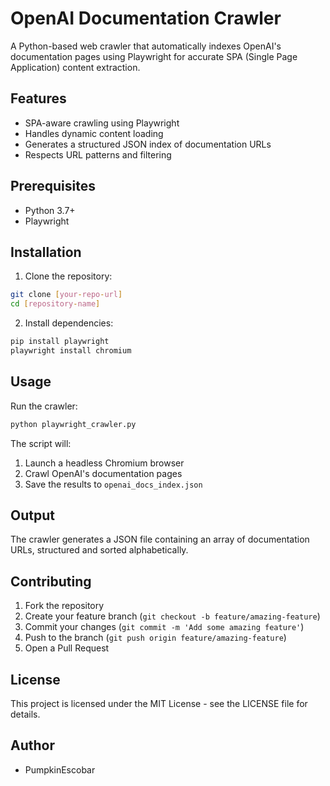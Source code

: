 # OpenAI Documentation Crawler

A Python-based web crawler that automatically indexes OpenAI's documentation pages using Playwright for accurate SPA (Single Page Application) content extraction.

## Features

- SPA-aware crawling using Playwright
- Handles dynamic content loading
- Generates a structured JSON index of documentation URLs
- Respects URL patterns and filtering

## Prerequisites

- Python 3.7+
- Playwright

## Installation

1. Clone the repository:
```bash
git clone [your-repo-url]
cd [repository-name]
```

2. Install dependencies:
```bash
pip install playwright
playwright install chromium
```

## Usage

Run the crawler:
```bash
python playwright_crawler.py
```

The script will:
1. Launch a headless Chromium browser
2. Crawl OpenAI's documentation pages
3. Save the results to `openai_docs_index.json`

## Output

The crawler generates a JSON file containing an array of documentation URLs, structured and sorted alphabetically.

## Contributing

1. Fork the repository
2. Create your feature branch (`git checkout -b feature/amazing-feature`)
3. Commit your changes (`git commit -m 'Add some amazing feature'`)
4. Push to the branch (`git push origin feature/amazing-feature`)
5. Open a Pull Request

## License

This project is licensed under the MIT License - see the LICENSE file for details.

## Author

- PumpkinEscobar 